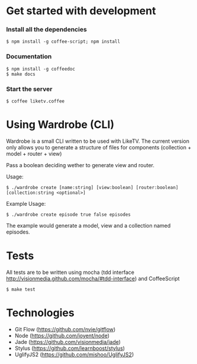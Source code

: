 # Get started with development

### Install all the dependencies
    $ npm install -g coffee-script; npm install

### Documentation
    $ npm install -g coffeedoc
    $ make docs

### Start the server
    $ coffee liketv.coffee

# Using Wardrobe (CLI)

Wardrobe is a small CLI written to be used with LikeTV. The current version only allows you to generate a structure of files for components (collection + model + router + view)

Pass a boolean deciding wether to generate view and router. 

Usage:
    
    $ ./wardrobe create [name:string] [view:boolean] [router:boolean] [collection:string <optional>]

Example Usage:

    $ ./wardrobe create episode true false episodes

The example would generate a model, view and a collection named episodes.

# Tests
All tests are to be written using mocha (tdd interface http://visionmedia.github.com/mocha/#tdd-interface) and CoffeeScript

    $ make test

# Technologies

+ Git Flow (https://github.com/nvie/gitflow)
+ Node (https://github.com/joyent/node)
+ Jade (https://github.com/visionmedia/jade)
+ Stylus (https://github.com/learnboost/stylus)
+ UglifyJS2 (https://github.com/mishoo/UglifyJS2)